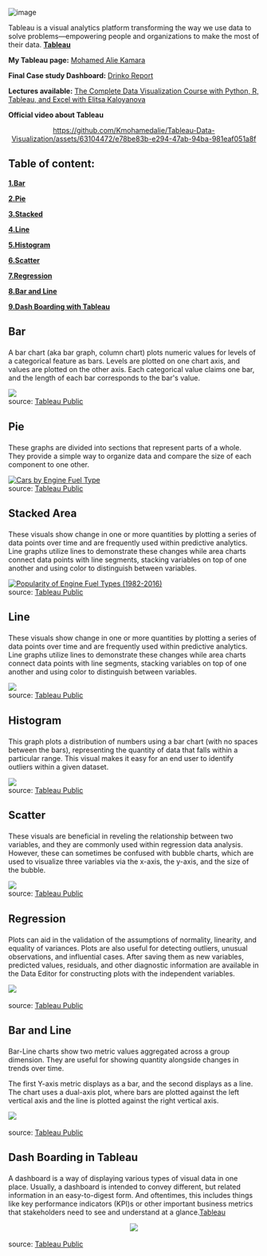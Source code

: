 
![image](https://github.com/Kmohamedalie/Tableau-Data-Visualization/assets/63104472/4ba6c316-c11e-4922-a5fb-157e110a8364)



Tableau is a visual analytics platform transforming the way we use data to solve problems—empowering people and organizations to make the most of their data.
                                                         <a href="https://www.tableau.com/why-tableau/what-is-tableau"><b>Tableau</b></a>

<!-- Link to my Tableau Link-->
**My Tableau page:** [Mohamed Alie Kamara](https://public.tableau.com/app/profile/mohamed.alie.kamara6326)

**Final Case study Dashboard:** [Drinko Report](https://kmohamedalie.github.io/Tableau-Data-Visualization/)

**Lectures available:** [The Complete Data Visualization Course with Python, R, Tableau, and Excel with Elitsa Kaloyanova](https://365datascience.com/login/?redirectUrl=https%3A%2F%2Flearn.365datascience.com%2Fcourses%2Fpreview%2Fdata-visualization%2F)

**Official video about Tableau**

<!-- Official Tableau video link -->


<div align="center">



https://github.com/Kmohamedalie/Tableau-Data-Visualization/assets/63104472/e78be83b-e294-47ab-94ba-981eaf051a8f




</div>


<!--Table of content -->
## **Table of content:**

<a href="#bar">**1.Bar**</a>

<a href="#pie">**2.Pie**</a>

<a href="#stacked">**3.Stacked**</a>

<a href="#line">**4.Line**</a>

<a href="#histogram">**5.Histogram**</a>

<a href="#scatter">**6.Scatter**</a>

<a href="#regression">**7.Regression**</a>

<a href="#bar_line">**8.Bar and Line**</a>

<a href="#dashboard">**9.Dash Boarding with Tableau**</a>


<!--Bar chart -->
## <p id="bar">Bar</p>
A bar chart (aka bar graph, column chart) plots numeric values for levels of a categorical feature as bars. Levels are plotted on one chart axis, and values are plotted on the other axis. Each categorical value claims one bar, and the length of each bar corresponds to the bar's value.




<div class='tableauPlaceholder' id='viz1692379834496' style='position: relative'><noscript><a href='#'><img alt=' ' src='https:&#47;&#47;public.tableau.com&#47;static&#47;images&#47;Ca&#47;CarListingsbyBrand_16909653936930&#47;BarChart&#47;1_rss.png' style='border: none' /></a></noscript><object class='tableauViz'  style='display:none;'><param name='host_url' value='https%3A%2F%2Fpublic.tableau.com%2F' /> <param name='embed_code_version' value='3' /> <param name='site_root' value='' /><param name='name' value='CarListingsbyBrand_16909653936930&#47;BarChart' /><param name='tabs' value='no' /><param name='toolbar' value='yes' /><param name='static_image' value='https:&#47;&#47;public.tableau.com&#47;static&#47;images&#47;Ca&#47;CarListingsbyBrand_16909653936930&#47;BarChart&#47;1.png' /> <param name='animate_transition' value='yes' /><param name='display_static_image' value='yes' /><param name='display_spinner' value='yes' /><param name='display_overlay' value='yes' /><param name='display_count' value='yes' /><param name='language' value='en-GB' /></object></div>






<div align="left">
source: <a href="https://public.tableau.com/views/CarListingsbyBrand_16909653936930/BarChart?:language=en-GB&:display_count=n&:origin=viz_share_link">Tableau Public</a>
</div>

<!-- Pie chart -->
## <p id="pie">Pie</p>
These graphs are divided into sections that represent parts of a whole. They provide a simple way to organize data and compare the size of each component to one other.


<div class='tableauPlaceholder' id='viz1692383866464' style='position: relative'><noscript><a href='#'><img alt='Cars by Engine Fuel Type ' src='https:&#47;&#47;public.tableau.com&#47;static&#47;images&#47;Pi&#47;PierChart&#47;Foglio1&#47;1_rss.png' style='border: none' /></a></noscript><object class='tableauViz'  style='display:none;'><param name='host_url' value='https%3A%2F%2Fpublic.tableau.com%2F' /> <param name='embed_code_version' value='3' /> <param name='site_root' value='' /><param name='name' value='PierChart&#47;Foglio1' /><param name='tabs' value='no' /><param name='toolbar' value='yes' /><param name='static_image' value='https:&#47;&#47;public.tableau.com&#47;static&#47;images&#47;Pi&#47;PierChart&#47;Foglio1&#47;1.png' /> <param name='animate_transition' value='yes' /><param name='display_static_image' value='yes' /><param name='display_spinner' value='yes' /><param name='display_overlay' value='yes' /><param name='display_count' value='yes' /><param name='language' value='en-GB' /><param name='filter' value='publish=yes' /></object></div>                



<div align="left">
source: <a href="https://public.tableau.com/app/profile/mohamed.alie.kamara6326/viz/PierChart/Foglio1?publish=yes">Tableau Public</a>
</div>


<!--Stacked Area -->
## <p id="stacked">Stacked Area</p>
These visuals show change in one or more quantities by plotting a series of data points over time and are frequently used within predictive analytics. Line graphs utilize lines to demonstrate these changes while area charts connect data points with line segments, stacking variables on top of one another and using color to distinguish between variables.



<div class='tableauPlaceholder' id='viz1692386944658' style='position: relative'><noscript><a href='#'><img alt='Popularity of Engine Fuel Types (1982-2016) ' src='https:&#47;&#47;public.tableau.com&#47;static&#47;images&#47;St&#47;Stackedareachart_16923869047700&#47;Foglio1&#47;1_rss.png' style='border: none' /></a></noscript><object class='tableauViz'  style='display:none;'><param name='host_url' value='https%3A%2F%2Fpublic.tableau.com%2F' /> <param name='embed_code_version' value='3' /> <param name='site_root' value='' /><param name='name' value='Stackedareachart_16923869047700&#47;Foglio1' /><param name='tabs' value='no' /><param name='toolbar' value='yes' /><param name='static_image' value='https:&#47;&#47;public.tableau.com&#47;static&#47;images&#47;St&#47;Stackedareachart_16923869047700&#47;Foglio1&#47;1.png' /> <param name='animate_transition' value='yes' /><param name='display_static_image' value='yes' /><param name='display_spinner' value='yes' /><param name='display_overlay' value='yes' /><param name='display_count' value='yes' /><param name='language' value='en-GB' /><param name='filter' value='publish=yes' /></object></div>                





<div align="left">
source: <a href="https://public.tableau.com/views/Stackedareachart_16923869047700/Foglio1?:language=en-GB&publish=yes&:display_count=n&:origin=viz_share_link">Tableau Public</a>
</div>


<!--Line plot -->
## <p id="line">Line</p>
These visuals show change in one or more quantities by plotting a series of data points over time and are frequently used within predictive analytics. Line graphs utilize lines to demonstrate these changes while area charts connect data points with line segments, stacking variables on top of one another and using color to distinguish between variables.



<div class='tableauPlaceholder' id='viz1692390345326' style='position: relative'><noscript><a href='#'><img alt=' ' src='https:&#47;&#47;public.tableau.com&#47;static&#47;images&#47;SP&#47;SPvsFTSEReturnsH22008_16923903130000&#47;Line&#47;1_rss.png' style='border: none' /></a></noscript><object class='tableauViz'  style='display:none;'><param name='host_url' value='https%3A%2F%2Fpublic.tableau.com%2F' /> <param name='embed_code_version' value='3' /> <param name='site_root' value='' /><param name='name' value='SPvsFTSEReturnsH22008_16923903130000&#47;Line' /><param name='tabs' value='no' /><param name='toolbar' value='yes' /><param name='static_image' value='https:&#47;&#47;public.tableau.com&#47;static&#47;images&#47;SP&#47;SPvsFTSEReturnsH22008_16923903130000&#47;Line&#47;1.png' /> <param name='animate_transition' value='yes' /><param name='display_static_image' value='yes' /><param name='display_spinner' value='yes' /><param name='display_overlay' value='yes' /><param name='display_count' value='yes' /><param name='language' value='en-GB' /><param name='filter' value='publish=yes' /></object></div>                








<div align="left">
source: <a href="https://public.tableau.com/views/SPvsFTSEReturnsH22008_16923903130000/Line?:language=en-GB&publish=yes&:display_count=n&:origin=viz_share_link">Tableau Public</a>
</div>


<!--Histogram plot -->
## <p id="histogram">Histogram</p>
This graph plots a distribution of numbers using a bar chart (with no spaces between the bars), representing the quantity of data that falls within a particular range. This visual makes it easy for an end user to identify outliers within a given dataset.




<div class='tableauPlaceholder' id='viz1692437035951' style='position: relative'><noscript><a href='#'><img alt=' ' src='https:&#47;&#47;public.tableau.com&#47;static&#47;images&#47;Di&#47;DistributionofRealEstatePrices_16924370092110&#47;Foglio2&#47;1_rss.png' style='border: none' /></a></noscript><object class='tableauViz'  style='display:none;'><param name='host_url' value='https%3A%2F%2Fpublic.tableau.com%2F' /> <param name='embed_code_version' value='3' /> <param name='site_root' value='' /><param name='name' value='DistributionofRealEstatePrices_16924370092110&#47;Foglio2' /><param name='tabs' value='no' /><param name='toolbar' value='yes' /><param name='static_image' value='https:&#47;&#47;public.tableau.com&#47;static&#47;images&#47;Di&#47;DistributionofRealEstatePrices_16924370092110&#47;Foglio2&#47;1.png' /> <param name='animate_transition' value='yes' /><param name='display_static_image' value='yes' /><param name='display_spinner' value='yes' /><param name='display_overlay' value='yes' /><param name='display_count' value='yes' /><param name='language' value='en-GB' /><param name='filter' value='publish=yes' /></object></div>                


 


<div align="left">
source: <a href="https://public.tableau.com/app/profile/mohamed.alie.kamara6326/viz/DistributionofRealEstatePrices_16924370092110/Foglio2?publish=yes">Tableau Public</a>
</div>



<!--Scatter plot -->

## <p id="scatter">Scatter</p> 
These visuals are beneficial in reveling the relationship between two variables, and they are commonly used within regression data analysis. However, these can sometimes be confused with bubble charts, which are used to visualize three variables via the x-axis, the y-axis, and the size of the bubble.



<div class='tableauPlaceholder' id='viz1692439771857' style='position: relative'><noscript><a href='#'><img alt=' ' src='https:&#47;&#47;public.tableau.com&#47;static&#47;images&#47;Sc&#47;Scatterplot_16924397544000&#47;Foglio1&#47;1_rss.png' style='border: none' /></a></noscript><object class='tableauViz'  style='display:none;'><param name='host_url' value='https%3A%2F%2Fpublic.tableau.com%2F' /> <param name='embed_code_version' value='3' /> <param name='site_root' value='' /><param name='name' value='Scatterplot_16924397544000&#47;Foglio1' /><param name='tabs' value='no' /><param name='toolbar' value='yes' /><param name='static_image' value='https:&#47;&#47;public.tableau.com&#47;static&#47;images&#47;Sc&#47;Scatterplot_16924397544000&#47;Foglio1&#47;1.png' /> <param name='animate_transition' value='yes' /><param name='display_static_image' value='yes' /><param name='display_spinner' value='yes' /><param name='display_overlay' value='yes' /><param name='display_count' value='yes' /><param name='language' value='en-GB' /><param name='filter' value='publish=yes' /></object></div>               



 


<div align="left">
source: <a href="https://public.tableau.com/views/Scatterplot_16924397544000/Foglio1?:language=en-GB&publish=yes&:display_count=n&:origin=viz_share_link">Tableau Public</a>
</div>




<!-- Regression plot-->
## <p id="regression">Regression</p>
Plots can aid in the validation of the assumptions of normality, linearity, and equality of variances. Plots are also useful for detecting outliers, unusual observations, and influential cases. After saving them as new variables, predicted values, residuals, and other diagnostic information are available in the Data Editor for constructing plots with the independent variables.



<div class='tableauPlaceholder' id='viz1692444351042' style='position: relative'><noscript><a href='#'><img alt=' ' src='https:&#47;&#47;public.tableau.com&#47;static&#47;images&#47;Re&#47;RegressionScatter_16924443305480&#47;Foglio1&#47;1_rss.png' style='border: none' /></a></noscript><object class='tableauViz'  style='display:none;'><param name='host_url' value='https%3A%2F%2Fpublic.tableau.com%2F' /> <param name='embed_code_version' value='3' /> <param name='site_root' value='' /><param name='name' value='RegressionScatter_16924443305480&#47;Foglio1' /><param name='tabs' value='no' /><param name='toolbar' value='yes' /><param name='static_image' value='https:&#47;&#47;public.tableau.com&#47;static&#47;images&#47;Re&#47;RegressionScatter_16924443305480&#47;Foglio1&#47;1.png' /> <param name='animate_transition' value='yes' /><param name='display_static_image' value='yes' /><param name='display_spinner' value='yes' /><param name='display_overlay' value='yes' /><param name='display_count' value='yes' /><param name='language' value='en-GB' /><param name='filter' value='publish=yes' /></object></div>                


<br>


<div align="left">
source: <a href="https://public.tableau.com/views/RegressionScatter_16924443305480/Foglio1?:language=en-GB&publish=yes&:display_count=n&:origin=viz_share_link">Tableau Public</a>
</div>



<!-- Combo Chart (Bar and Line)-->
##  <p id="bar_line">Bar and Line</p>

Bar-Line charts show two metric values aggregated across a group dimension. They are useful for showing quantity alongside changes in trends over time.

The first Y-axis metric displays as a bar, and the second displays as a line. The chart uses a dual-axis plot, where bars are plotted against the left vertical axis and the line is plotted against the right vertical axis.


<div class='tableauPlaceholder' id='viz1692447091304' style='position: relative'><noscript><a href='#'><img alt=' ' src='https:&#47;&#47;public.tableau.com&#47;static&#47;images&#47;Co&#47;ComboChartBarandLine&#47;Foglio1&#47;1_rss.png' style='border: none' /></a></noscript><object class='tableauViz'  style='display:none;'><param name='host_url' value='https%3A%2F%2Fpublic.tableau.com%2F' /> <param name='embed_code_version' value='3' /> <param name='site_root' value='' /><param name='name' value='ComboChartBarandLine&#47;Foglio1' /><param name='tabs' value='no' /><param name='toolbar' value='yes' /><param name='static_image' value='https:&#47;&#47;public.tableau.com&#47;static&#47;images&#47;Co&#47;ComboChartBarandLine&#47;Foglio1&#47;1.png' /> <param name='animate_transition' value='yes' /><param name='display_static_image' value='yes' /><param name='display_spinner' value='yes' /><param name='display_overlay' value='yes' /><param name='display_count' value='yes' /><param name='language' value='en-GB' /><param name='filter' value='publish=yes' /></object></div>                


<br>



<div align="left">
source: <a href="https://public.tableau.com/views/ComboChartBarandLine/Foglio1?:language=en-GB&publish=yes&:display_count=n&:origin=viz_share_link">Tableau Public</a>
</div>


<!-- Dashboarding-->
##  <p id="dashboard">Dash Boarding in Tableau</p>

A dashboard is a way of displaying various types of visual data in one place. Usually, a dashboard is intended to convey different, but related information in an easy-to-digest form. And oftentimes, this includes things like key performance indicators (KPI)s or other important business metrics that stakeholders need to see and understand at a glance.<a href="https://www.tableau.com/learn/articles/dashboards/what-is">Tableau</a>


  <div align="center">
      <div
        class="tableauPlaceholder"
        id="viz1692463951236"
        style="position: relative"
      >
        <noscript
          ><a href="#"
            ><img
              alt=" "
              src="https:&#47;&#47;public.tableau.com&#47;static&#47;images&#47;Dr&#47;DrinkoReport-DynamicDashboard&#47;DrinkoReport-DynamicDashboard&#47;1_rss.png"
              style="border: none" /></a></noscript
        ><object class="tableauViz" style="display: none">
          <param name="host_url" value="https%3A%2F%2Fpublic.tableau.com%2F" />
          <param name="embed_code_version" value="3" />
          <param name="site_root" value="" />
          <param
            name="name"
            value="DrinkoReport-DynamicDashboard&#47;DrinkoReport-DynamicDashboard"
          />
          <param name="tabs" value="yes" />
          <param name="toolbar" value="yes" />
          <param
            name="static_image"
            value="https:&#47;&#47;public.tableau.com&#47;static&#47;images&#47;Dr&#47;DrinkoReport-DynamicDashboard&#47;DrinkoReport-DynamicDashboard&#47;1.png"
          />
          <param name="animate_transition" value="yes" />
          <param name="display_static_image" value="yes" />
          <param name="display_spinner" value="yes" />
          <param name="display_overlay" value="yes" />
          <param name="display_count" value="yes" />
          <param name="language" value="en-GB" />
          <param name="filter" value="publish=yes" />
        </object>
      </div>
    



<br>


<div align="left">
source: <a href="https://public.tableau.com/views/DrinkoReport-DynamicDashboard/DrinkoReport-DynamicDashboard?:language=en-GB&:display_count=n&:origin=viz_share_link">Tableau Public</a>
</div>
